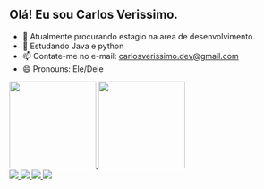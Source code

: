 ## Olá! Eu sou Carlos Verissimo.

- 🔭 Atualmente procurando estagio na area de desenvolvimento.
- 🌱 Estudando Java e python
- 📫 Contate-me no e-mail: carlosverissimo.dev@gmail.com
- 😄 Pronouns: Ele/Dele

<div>
  <a href="https://github.com/CarlosVerissimoDev">
   <img height="155cm" src="https://github-readme-stats.vercel.app/api?username=CarlosVerissimoDev&show_icons=true&theme=great-gatsby&include_all_commits=true&count_private=true"/>
   <img height="155cm" src="https://github-readme-stats.vercel.app/api/top-langs/?username=CarlosVerissimoDev&layout=compact&langs_count=16&theme=great-gatsby"/>
</div>
  
<div>
  <img src="https://img.icons8.com/dusk/40/000000/python.png"/>
  <img src="https://img.icons8.com/dusk/40/000000/java-coffee-cup-logo.png"/>
  <img src="https://img.icons8.com/dusk/40/000000/c-plus-plus.png"/>
  <img src="https://img.icons8.com/dusk/40/000000/linux.png"/>
</div>
